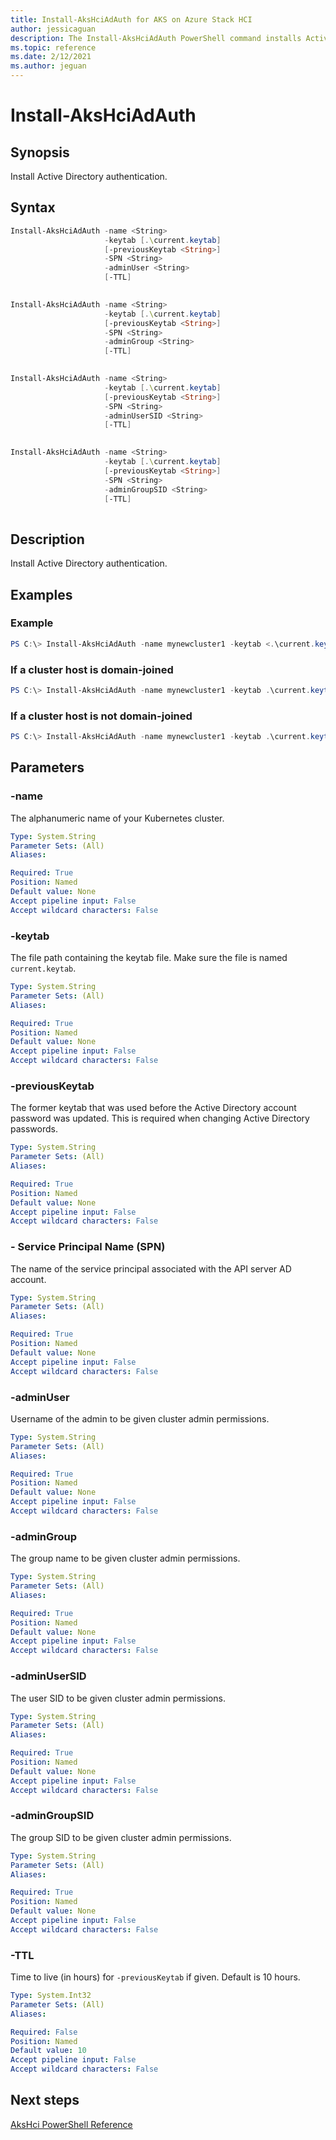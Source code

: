 ```yaml
---
title: Install-AksHciAdAuth for AKS on Azure Stack HCI
author: jessicaguan
description: The Install-AksHciAdAuth PowerShell command installs Active Directory authentication.
ms.topic: reference
ms.date: 2/12/2021
ms.author: jeguan
---
```


# Install-AksHciAdAuth

## Synopsis
Install Active Directory authentication.

## Syntax

```powershell
Install-AksHciAdAuth -name <String>
                     -keytab [.\current.keytab]
                     [-previousKeytab <String>]
                     -SPN <String>
                     -adminUser <String>
                     [-TTL]    
                    
```

```powershell
Install-AksHciAdAuth -name <String>
                     -keytab [.\current.keytab]
                     [-previousKeytab <String>]
                     -SPN <String>
                     -adminGroup <String>    
                     [-TTL]    
                    
```

```powershell
Install-AksHciAdAuth -name <String>
                     -keytab [.\current.keytab]
                     [-previousKeytab <String>]
                     -SPN <String>
                     -adminUserSID <String>
                     [-TTL]    
                    
```

```powershell
Install-AksHciAdAuth -name <String>
                     -keytab [.\current.keytab]
                     [-previousKeytab <String>]
                     -SPN <String>
                     -adminGroupSID <String>    
                     [-TTL]    
                    
```

## Description
Install Active Directory authentication.

## Examples

### Example

```powershell
PS C:\> Install-AksHciAdAuth -name mynewcluster1 -keytab <.\current.keytab> -previousKeytab <.\previous.keytab> -SPN <service/principal@CONTOSO.COM> -adminUser CONTOSO\Bob
```

### If a cluster host is domain-joined

```powershell
PS C:\> Install-AksHciAdAuth -name mynewcluster1 -keytab .\current.keytab -SPN k8s/apiserver@CONTOSO.COM -adminUser contoso\bob
```

### If a cluster host is not domain-joined

```powershell
PS C:\> Install-AksHciAdAuth -name mynewcluster1 -keytab .\current.keytab -SPN k8
```

## Parameters

### -name
The alphanumeric name of your Kubernetes cluster.

```yaml
Type: System.String
Parameter Sets: (All)
Aliases:

Required: True
Position: Named
Default value: None
Accept pipeline input: False
Accept wildcard characters: False
```

### -keytab
The file path containing the keytab file. Make sure the file is named `current.keytab`.

```yaml
Type: System.String
Parameter Sets: (All)
Aliases:

Required: True
Position: Named
Default value: None
Accept pipeline input: False
Accept wildcard characters: False
```

### -previousKeytab
The former keytab that was used before the Active Directory account password was updated. This is required when changing Active Directory passwords.

```yaml
Type: System.String
Parameter Sets: (All)
Aliases:

Required: True
Position: Named
Default value: None
Accept pipeline input: False
Accept wildcard characters: False
```

### - Service Principal Name (SPN)
The name of the service principal associated with the API server AD account.

```yaml
Type: System.String
Parameter Sets: (All)
Aliases:

Required: True
Position: Named
Default value: None
Accept pipeline input: False
Accept wildcard characters: False
```

### -adminUser
Username of the admin to be given cluster admin permissions.

```yaml
Type: System.String
Parameter Sets: (All)
Aliases:

Required: True
Position: Named
Default value: None
Accept pipeline input: False
Accept wildcard characters: False
```

### -adminGroup
The group name to be given cluster admin permissions.

```yaml
Type: System.String
Parameter Sets: (All)
Aliases:

Required: True
Position: Named
Default value: None
Accept pipeline input: False
Accept wildcard characters: False
```

### -adminUserSID
The user SID to be given cluster admin permissions.

```yaml
Type: System.String
Parameter Sets: (All)
Aliases:

Required: True
Position: Named
Default value: None
Accept pipeline input: False
Accept wildcard characters: False
```

### -adminGroupSID
The group SID to be given cluster admin permissions.

```yaml
Type: System.String
Parameter Sets: (All)
Aliases:

Required: True
Position: Named
Default value: None
Accept pipeline input: False
Accept wildcard characters: False
```

### -TTL
Time to live (in hours) for `-previousKeytab` if given. Default is 10 hours.

```yaml
Type: System.Int32
Parameter Sets: (All)
Aliases:

Required: False
Position: Named
Default value: 10
Accept pipeline input: False
Accept wildcard characters: False
```
## Next steps

[AksHci PowerShell Reference](index.md)